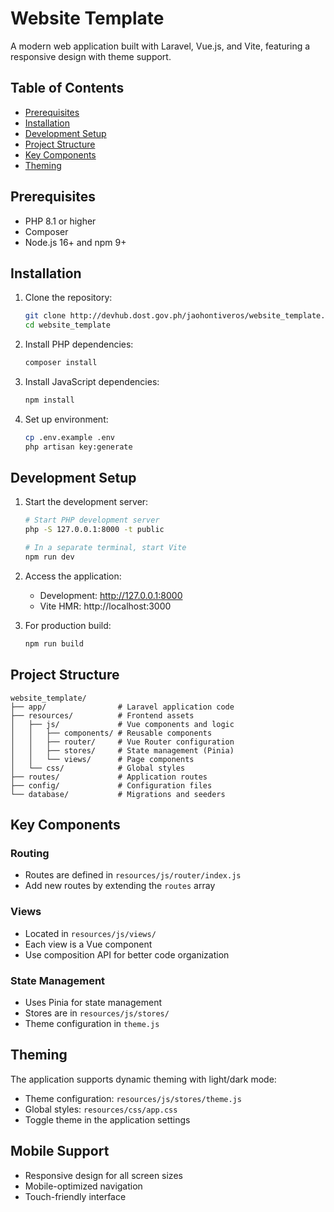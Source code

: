 # Website Template

A modern web application built with Laravel, Vue.js, and Vite, featuring a responsive design with theme support.

## Table of Contents
- [Prerequisites](#prerequisites)
- [Installation](#installation)
- [Development Setup](#development-setup)
- [Project Structure](#project-structure)
- [Key Components](#key-components)
- [Theming](#theming)

## Prerequisites

- PHP 8.1 or higher
- Composer
- Node.js 16+ and npm 9+

## Installation

1. Clone the repository:
   ```bash
   git clone http://devhub.dost.gov.ph/jaohontiveros/website_template.git
   cd website_template
   ```

2. Install PHP dependencies:
   ```bash
   composer install
   ```

3. Install JavaScript dependencies:
   ```bash
   npm install
   ```

4. Set up environment:
   ```bash
   cp .env.example .env
   php artisan key:generate
   ```

## Development Setup

1. Start the development server:
   ```bash
   # Start PHP development server
   php -S 127.0.0.1:8000 -t public
   
   # In a separate terminal, start Vite
   npm run dev
   ```

2. Access the application:
   - Development: http://127.0.0.1:8000
   - Vite HMR: http://localhost:3000

3. For production build:
   ```bash
   npm run build
   ```

## Project Structure

```
website_template/
├── app/                # Laravel application code
├── resources/          # Frontend assets
│   ├── js/             # Vue components and logic
│   │   ├── components/ # Reusable components
│   │   ├── router/     # Vue Router configuration
│   │   ├── stores/     # State management (Pinia)
│   │   └── views/      # Page components
│   └── css/            # Global styles
├── routes/             # Application routes
├── config/             # Configuration files
└── database/           # Migrations and seeders
```

## Key Components

### Routing
- Routes are defined in `resources/js/router/index.js`
- Add new routes by extending the `routes` array

### Views
- Located in `resources/js/views/`
- Each view is a Vue component
- Use composition API for better code organization

### State Management
- Uses Pinia for state management
- Stores are in `resources/js/stores/`
- Theme configuration in `theme.js`

## Theming

The application supports dynamic theming with light/dark mode:
- Theme configuration: `resources/js/stores/theme.js`
- Global styles: `resources/css/app.css`
- Toggle theme in the application settings

## Mobile Support

- Responsive design for all screen sizes
- Mobile-optimized navigation
- Touch-friendly interface
